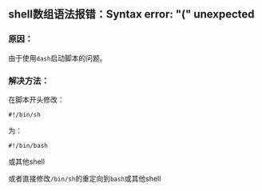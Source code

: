 ## shell数组语法报错：Syntax error: "(" unexpected

### 原因：

由于使用`dash`启动脚本的问题。

### 解决方法：

在脚本开头修改：

```shell
#!/bin/sh
```

为：

```shell
#!/bin/bash
```

或其他shell

或者直接修改`/bin/sh`的重定向到`bash`或其他shell